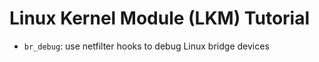 Linux Kernel Module (LKM) Tutorial
===

- `br_debug`: use netfilter hooks to debug Linux bridge devices
